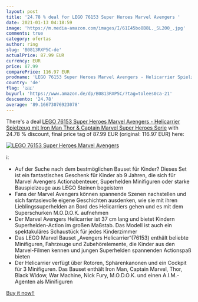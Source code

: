 ```yaml
---
layout: post
title: '24.78 % deal for LEGO 76153 Super Heroes Marvel Avengers '
date: 2021-01-13 04:18:59
image: 'https://m.media-amazon.com/images/I/61I45bo8B8L._SL200_.jpg'
comments: true
category: ofertas
author: ring
slug: 'B0813RXP5C-de'
actualPrice: 87.99 EUR
currency: EUR
price: 87.99
comparePrice: 116.97 EUR
prodname: 'LEGO 76153 Super Heroes Marvel Avengers - Helicarrier Spielzeug mit Iron Man  Thor & Captain Marvel  Super Heroes Serie'
country: 'de'
flag: '🇩🇪'
buyurl: 'https://www.amazon.de/dp/B0813RXP5C/?tag=tolees0ca-21'
descuento: '24.78'
average: '89.16673076923078'
---
```


There's a deal [LEGO 76153 Super Heroes Marvel Avengers - Helicarrier Spielzeug mit Iron Man  Thor & Captain Marvel  Super Heroes Serie](https://www.amazon.de/dp/B0813RXP5C/?tag=tolees0ca-21)  with  24.78 % discount, final price tag of  87.99 EUR (original: 116.97 EUR) here:

[![LEGO 76153 Super Heroes Marvel Avengers ](https://m.media-amazon.com/images/I/61I45bo8B8L._SL200_.jpg)](https://www.amazon.de/dp/B0813RXP5C/?tag=tolees0ca-21)

ℹ️:

- Auf der Suche nach dem bestmöglichen Bauset für Kinder? Dieses Set ist ein fantastisches Geschenk für Kinder ab 9 Jahren, die sich für Marvel Avengers Actionabenteuer, Superhelden Minifiguren oder starke Bauspielzeuge aus LEGO Steinen begeistern
- Fans der Marvel Avengers können spannende Szenen nachstellen und sich fantasievolle eigene Geschichten ausdenken, wie sie mit ihren Lieblingssuperhelden an Bord des Helicarriers gehen und es mit dem Superschurken M.O.D.O.K. aufnehmen
- Der Marvel Avengers Helicarrier ist 37 cm lang und bietet Kindern Superhelden-Action im großen Maßstab. Das Modell ist auch ein spektakuläres Schaustück für jedes Kinderzimmer
- Das LEGO Marvel Bauset „Avengers Helicarrier“(76153) enthält beliebte Minifiguren, Fahrzeuge und Zubehörelemente, die Kinder aus den Marvel-Filmen kennen und jungen Superhelden spannenden Actionspaß bieten
- Der Helicarrier verfügt über Rotoren, Sphärenkanonen und ein Cockpit für 3 Minifiguren. Das Bauset enthält Iron Man, Captain Marvel, Thor, Black Widow, War Machine, Nick Fury, M.O.D.O.K. und einen A.I.M.-Agenten als Minifiguren

[Buy it now!!](https://www.amazon.de/dp/B0813RXP5C/?tag=tolees0ca-21)
